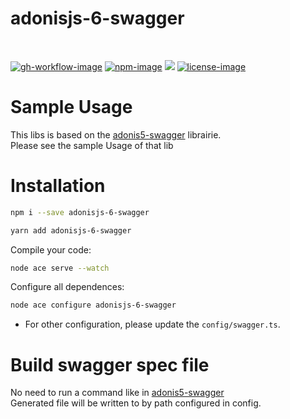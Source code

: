 # adonisjs-6-swagger

<br />

[![gh-workflow-image]][gh-workflow-url] [![npm-image]][npm-url] ![][typescript-image] [![license-image]][license-url]

# Sample Usage

This libs is based on the [adonis5-swagger](https://github.com/reg2005/adonis5-swagger) librairie.  
Please see the sample Usage of that lib

# Installation
```bash
npm i --save adonisjs-6-swagger
```
```bash
yarn add adonisjs-6-swagger
```
Compile your code:
```bash
node ace serve --watch
```
Configure all dependences:
```bash
node ace configure adonisjs-6-swagger
```
* For other configuration, please update the `config/swagger.ts`.

# Build swagger spec file

No need to run a command like in [adonis5-swagger](https://github.com/reg2005/adonis5-swagger)  
Generated file will be written to by path configured in config.

[gh-workflow-image]: https://img.shields.io/github/actions/workflow/status/llucasspot/adonisjs-6-swagger/checks.yml?style=for-the-badge
[gh-workflow-url]: https://github.com/llucasspot/adonisjs-6-swagger/actions/workflows/checks.yml "Github action"

[npm-image]: https://img.shields.io/npm/v/@llucas.spot/adonisjs-6-swagger/latest.svg?style=for-the-badge&logo=npm
[npm-url]: https://www.npmjs.com/package/@llucas.spot/adonisjs-6-swagger/v/latest "npm"

[typescript-image]: https://img.shields.io/badge/Typescript-294E80.svg?style=for-the-badge&logo=typescript

[license-url]: LICENSE.md
[license-image]: https://img.shields.io/github/license/llucasspot/adonisjs-6-swagger?style=for-the-badge
